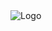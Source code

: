 <img src="https://cdn.discordapp.com/attachments/1042126229945450539/1042901868805902367/image.png" alt="Logo"/>
